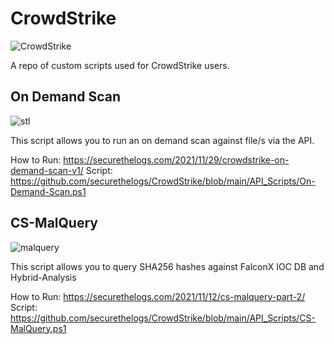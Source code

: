 # CrowdStrike
![CrowdStrike](https://ctrla1tdel.files.wordpress.com/2021/11/image-6.png)

A repo of custom scripts used for CrowdStrike users. 

## On Demand Scan
![stl](https://ctrla1tdel.files.wordpress.com/2021/11/image-20.png?w=618)

This script allows you to run an on demand scan against file/s via the API.

How to Run: https://securethelogs.com/2021/11/29/crowdstrike-on-demand-scan-v1/
Script: https://github.com/securethelogs/CrowdStrike/blob/main/API_Scripts/On-Demand-Scan.ps1

## CS-MalQuery
![malquery](https://ctrla1tdel.files.wordpress.com/2021/11/cs-mal.png?w=1024)

This script allows you to query SHA256 hashes against FalconX IOC DB and Hybrid-Analysis

How to Run: https://securethelogs.com/2021/11/12/cs-malquery-part-2/
Script: https://github.com/securethelogs/CrowdStrike/blob/main/API_Scripts/CS-MalQuery.ps1
